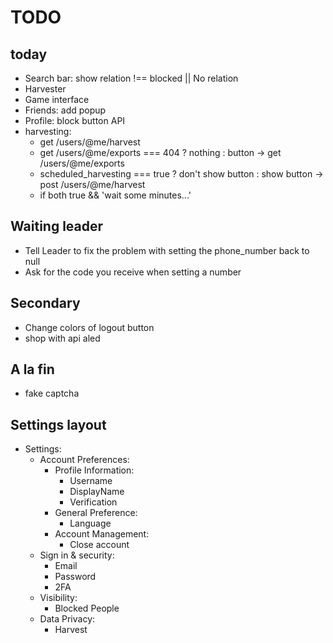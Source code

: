 # TODO
## today
- Search bar: show relation !== blocked || No relation
- Harvester
- Game interface
- Friends: add popup
- Profile: block button API
- harvesting:
    - get /users/@me/harvest
    - get /users/@me/exports === 404 ? nothing : button -> get /users/@me/exports
    - scheduled_harvesting === true ? don't show button : show button -> post /users/@me/harvest
    - if both true && 'wait some minutes...'

## Waiting leader
- Tell Leader to fix the problem with setting the phone_number back to null
- Ask for the code you receive when setting a number

## Secondary
- Change colors of logout button
- shop with api aled

## A la fin
- fake captcha


## Settings layout
- Settings:
    - Account Preferences:
        - Profile Information:
            - Username
            - DisplayName
            - Verification
        - General Preference:
            - Language
        - Account Management:
            - Close account
    - Sign in & security:
        - Email
        - Password
        - 2FA
    - Visibility:
        - Blocked People
    - Data Privacy:
        - Harvest
